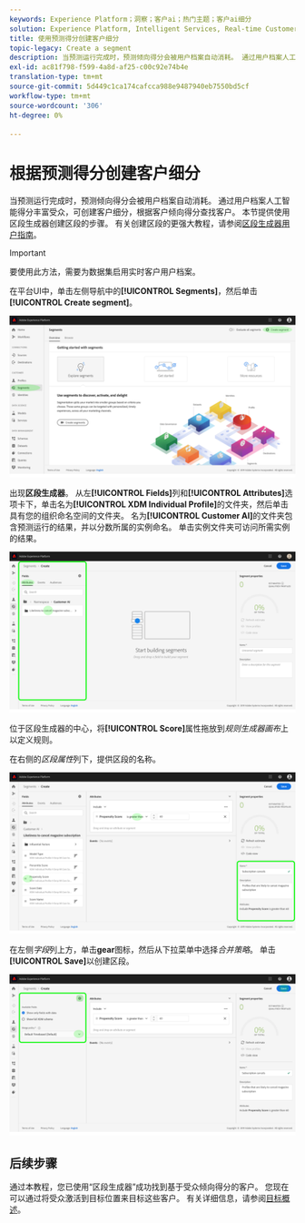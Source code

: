 ```yaml
---
keywords: Experience Platform；洞察；客户ai；热门主题；客户ai细分
solution: Experience Platform, Intelligent Services, Real-time Customer Data Platform
title: 使用预测得分创建客户细分
topic-legacy: Create a segment
description: 当预测运行完成时，预测倾向得分会被用户档案自动消耗。 通过用户档案人工智能得分丰富受众，可创建客户细分，根据客户倾向得分查找客户。 本节提供使用区段生成器创建区段的步骤。
exl-id: ac81f798-f599-4a8d-af25-c00c92e74b4e
translation-type: tm+mt
source-git-commit: 5d449c1ca174cafcca988e9487940eb7550bd5cf
workflow-type: tm+mt
source-wordcount: '306'
ht-degree: 0%

---
```


# 根据预测得分创建客户细分

当预测运行完成时，预测倾向得分会被用户档案自动消耗。 通过用户档案人工智能得分丰富受众，可创建客户细分，根据客户倾向得分查找客户。 本节提供使用区段生成器创建区段的步骤。 有关创建区段的更强大教程，请参阅[区段生成器用户指南](../../../segmentation/ui/segment-builder.md)。

>[!IMPORTANT]
>
>要使用此方法，需要为数据集启用实时客户用户档案。

在平台UI中，单击左侧导航中的&#x200B;**[!UICONTROL Segments]**，然后单击&#x200B;**[!UICONTROL Create segment]**。

![](../images/user-guide/segments.png)

出现&#x200B;**区段生成器**。 从左&#x200B;**[!UICONTROL Fields]**&#x200B;列和&#x200B;**[!UICONTROL Attributes]**&#x200B;选项卡下，单击名为&#x200B;**[!UICONTROL XDM Individual Profile]**&#x200B;的文件夹，然后单击具有您的组织命名空间的文件夹。 名为&#x200B;**[!UICONTROL Customer AI]**&#x200B;的文件夹包含预测运行的结果，并以分数所属的实例命名。 单击实例文件夹可访问所需实例的结果。

![](../images/user-guide/results.png)

位于区段生成器的中心，将&#x200B;**[!UICONTROL Score]**&#x200B;属性拖放到&#x200B;*规则生成器画布*&#x200B;上以定义规则。

在右侧的&#x200B;*区段属性*&#x200B;列下，提供区段的名称。

![](../images/user-guide/properties.png)

在左侧&#x200B;*字段*&#x200B;列上方，单击&#x200B;**gear**&#x200B;图标，然后从下拉菜单中选择&#x200B;*合并策略*。 单击&#x200B;**[!UICONTROL Save]**&#x200B;以创建区段。

![](../images/user-guide/merge_policy.png)

## 后续步骤

通过本教程，您已使用“区段生成器”成功找到基于受众倾向得分的客户。 您现在可以通过将受众激活到目标位置来目标这些客户。 有关详细信息，请参阅[目标概述](../../../destinations/home.md)。
